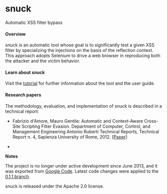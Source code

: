 # snuck
Automatic XSS filter bypass

#### Overview
snuck is an automatic tool whose goal is to significantly test a given XSS filter by specializing the injections on the basis of the reflection context. This approach adopts Selenium to drive a web browser in reproducing both the attacker and the victim behavior.

#### Learn about snuck
Visit the [tutorial](https://github.com/mauro-g/snuck/wiki) for further information about the tool and the user guide.

#### Research papers
The methodology, evaluation, and implementation of snuck is described in a technical report:

* Fabrizio d'Amore, Mauro Gentile: Automatic and Context-Aware Cross-Site Scripting Filter Evasion. Department of Computer, Control, and Management Engineering Antonio Ruberti Technical Reports, Technical Report n. 4, Sapienza University of Rome, 2012. [[Paper](http://www.dis.uniroma1.it/~bibdis/RePEc/aeg/report/2012-04.pdf)]

-
**Notes**

The project is no longer under active development since June 2013, and it was exported from [Google Code](https://code.google.com/p/snuck/).
Latest code changes were applied to the [0.1.1 branch](https://github.com/mauro-g/snuck/commits/snuck_0.1.1).

snuck is released under the Apache 2.0 license.
